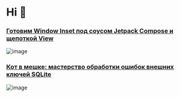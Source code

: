 # Hi 👋
### [Готовим Window Inset под соусом Jetpack Compose и щепоткой View](https://habr.com/ru/company/kts/blog/687310/)
![image](https://user-images.githubusercontent.com/43215185/229306347-8d3a58ad-0024-4ee9-b91b-35261bc3feab.png)

### [Кот в мешке: мастерство обработки ошибок внешних ключей SQLite](https://habr.com/ru/companies/kts/articles/798607/)
![image](https://habrastorage.org/r/w1560/getpro/habr/upload_files/a4d/ac2/e66/a4dac2e66e0d6504272c598b735c7a09.png)
